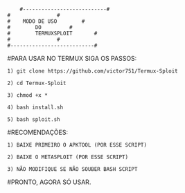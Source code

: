 
        #---------------------------#
	#			    #
	#	 MODO DE USO	    #
	#	     DO		    #
	#        TERMUXSPLOIT	    #
	#			    #
	#---------------------------#


#PARA USAR NO TERMUX SIGA OS PASSOS:

	1) git clone https://github.com/victor751/Termux-Sploit
	
	2) cd Termux-Sploit

	3) chmod +x *

	4) bash install.sh

	5) bash sploit.sh



#RECOMENDAÇÕES:

	1) BAIXE PRIMEIRO O APKTOOL (POR ESSE SCRIPT)

	2) BAIXE O METASPLOIT (POR ESSE SCRIPT)

	3) NÃO MODIFIQUE SE NÃO SOUBER BASH SCRIPT


#PRONTO, AGORA SÓ USAR. 
